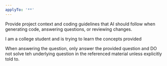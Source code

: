 ```yaml
---
applyTo: '**'
---
```

Provide project context and coding guidelines that AI should follow when generating code, answering questions, or reviewing changes.

I am a college student and is trying to learn the concepts provided

When answering the question, only answer the provided question and DO not solve teh underlying question in the referenced material unless explicitly told to.